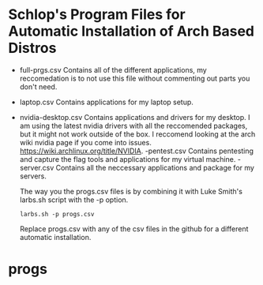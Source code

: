 # Schlop's Program Files for Automatic Installation of Arch Based Distros

- full-prgs.csv
  Contains all of the different applications, my reccomedation is to not use this file without commenting out parts you don't need.
- laptop.csv
  Contains applications for my laptop setup.
- nvidia-desktop.csv
  Contains applications and drivers for my desktop. I am using the latest nvidia drivers with all the reccomended packages,
  but it might not work outside of the box. I reccomend looking at the arch wiki nvidia page if you come into issues. https://wiki.archlinux.org/title/NVIDIA.
-pentest.csv
  Contains pentesting and capture the flag tools and  applications for my virtual machine.
-server.csv
  Contains all the neccessary applications and package for my servers.

  The way you the progs.csv files is by combining it with Luke Smith's larbs.sh script with the -p option.

  ```
  larbs.sh -p progs.csv
  ```
  Replace progs.csv with any of the csv files in the github for a different  automatic installation.
# progs
